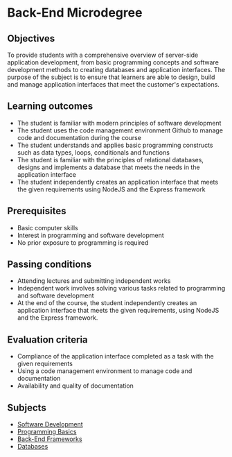 # Back-End Microdegree

## Objectives

To provide students with a comprehensive overview of server-side application development, from basic programming concepts and software development methods to creating databases and application interfaces. The purpose of the subject is to ensure that learners are able to design, build and manage application interfaces that meet the customer's expectations.

## Learning outcomes

- The student is familiar with modern principles of software development
- The student uses the code management environment Github to manage code and documentation during the course
- The student understands and applies basic programming constructs such as data types, loops, conditionals and functions
- The student is familiar with the principles of relational databases, designs and implements a database that meets the needs in the application interface
- The student independently creates an application interface that meets the given requirements using NodeJS and the Express framework

## Prerequisites

- Basic computer skills
- Interest in programming and software development
- No prior exposure to programming is required

## Passing conditions

- Attending lectures and submitting independent works
- Independent work involves solving various tasks related to programming and software development
- At the end of the course, the student independently creates an application interface that meets the given requirements, using NodeJS and the Express framework.

## Evaluation criteria

- Compliance of the application interface completed as a task with the given requirements
- Using a code management environment to manage code and documentation
- Availability and quality of documentation

## Subjects

- [Software Development](https://github.com/FE-BE-Microdegrees/Subjects/tree/main/Software-Development)
- [Programming Basics](https://github.com/FE-BE-Microdegrees/Subjects/tree/main/Programming-Basics)
- [Back-End Frameworks](https://github.com/FE-BE-Microdegrees/Subjects/tree/main/Back-End-Frameworks)
- [Databases](https://github.com/FE-BE-Microdegrees/Subjects/tree/main/Databases)